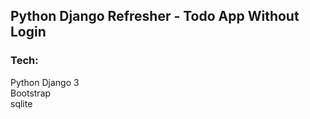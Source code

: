 ## Python Django Refresher - Todo App Without Login

### Tech:
Python Django 3  
Bootstrap  
sqlite  
